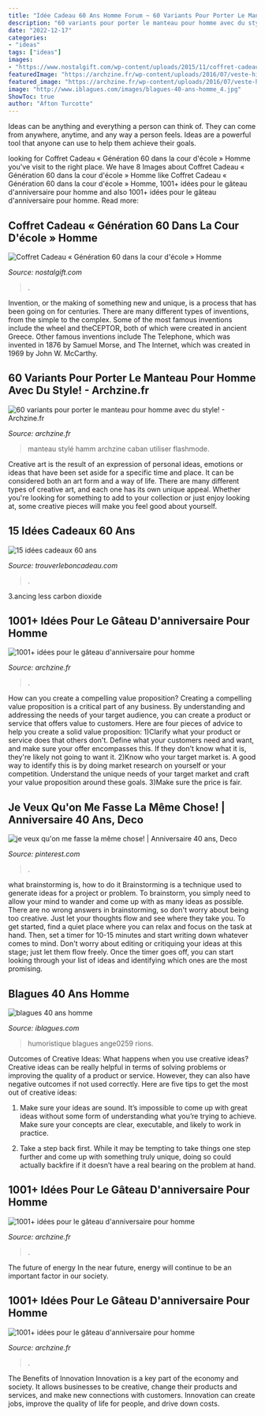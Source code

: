 ```yaml
---
title: "Idée Cadeau 60 Ans Homme Forum ~ 60 Variants Pour Porter Le Manteau Pour Homme Avec Du Style!"
description: "60 variants pour porter le manteau pour homme avec du style!"
date: "2022-12-17"
categories:
- "ideas"
tags: ["ideas"]
images:
- "https://www.nostalgift.com/wp-content/uploads/2015/11/coffret-cadeau-homme-60-4.jpg"
featuredImage: "https://archzine.fr/wp-content/uploads/2016/07/veste-hiver-homme-manteau-hiver-homme-stylé.jpg"
featured_image: "https://archzine.fr/wp-content/uploads/2016/07/veste-hiver-homme-manteau-hiver-homme-stylé.jpg"
image: "http://www.iblagues.com/images/blagues-40-ans-homme_4.jpg"
ShowToc: true
author: "Afton Turcotte"
---
```



Ideas can be anything and everything a person can think of. They can come from anywhere, anytime, and any way a person feels. Ideas are a powerful tool that anyone can use to help them achieve their goals.

	

		
looking for Coffret Cadeau « Génération 60 dans la cour d&#039;école » Homme you've visit to the right place. We have 8 Images about Coffret Cadeau « Génération 60 dans la cour d&#039;école » Homme like Coffret Cadeau « Génération 60 dans la cour d&#039;école » Homme, 1001+ idées pour le gâteau d&#039;anniversaire pour homme and also 1001+ idées pour le gâteau d&#039;anniversaire pour homme. Read more:
		
    
## Coffret Cadeau « Génération 60 Dans La Cour D&#039;école » Homme

<img loading=lazy src="https://www.nostalgift.com/wp-content/uploads/2015/11/coffret-cadeau-homme-60-4.jpg" onerror="this.onerror=null;this.src='https://tse3.mm.bing.net/th?id=OIP.RxfWSzSxg_wi18A1VPo48wHaHa&amp;pid=15.1';" alt="Coffret Cadeau « Génération 60 dans la cour d&#039;école » Homme">

_Source: nostalgift.com_

>. 

	

Invention, or the making of something new and unique, is a process that has been going on for centuries. There are many different types of inventions, from the simple to the complex. Some of the most famous inventions include the wheel and theCEPTOR, both of which were created in ancient Greece. Other famous inventions include The Telephone, which was invented in 1876 by Samuel Morse, and The Internet, which was created in 1969 by John W. McCarthy.

    
## 60 Variants Pour Porter Le Manteau Pour Homme Avec Du Style! - Archzine.fr

<img loading=lazy src="https://archzine.fr/wp-content/uploads/2016/07/veste-hiver-homme-manteau-hiver-homme-stylé.jpg" onerror="this.onerror=null;this.src='https://tse4.mm.bing.net/th?id=OIP.nGE6HoRFGHYAt1IqCTKfRQHaLE&amp;pid=15.1';" alt="60 variants pour porter le manteau pour homme avec du style! - Archzine.fr">

_Source: archzine.fr_

>manteau stylé hamm archzine caban utiliser flashmode. 

	

Creative art is the result of an expression of personal ideas, emotions or ideas that have been set aside for a specific time and place. It can be considered both an art form and a way of life. There are many different types of creative art, and each one has its own unique appeal. Whether you're looking for something to add to your collection or just enjoy looking at, some creative pieces will make you feel good about yourself.

    
## 15 Idées Cadeaux 60 Ans

<img loading=lazy src="http://www.trouverleboncadeau.com/img/ama/2873881615_330.jpg" onerror="this.onerror=null;this.src='https://tse2.mm.bing.net/th?id=OIP.kTr1Hr39GwaQKCSyMyRj2wHaKO&amp;pid=15.1';" alt="15 idées cadeaux 60 ans">

_Source: trouverleboncadeau.com_

>. 

	

3.ancing less carbon dioxide 

    
## 1001+ Idées Pour Le Gâteau D&#039;anniversaire Pour Homme

<img loading=lazy src="https://archzine.fr/wp-content/uploads/2017/04/un-bon-gateau-d-anniversaire-gateau-pour-un-anniversaire-bmw.jpg" onerror="this.onerror=null;this.src='https://tse3.mm.bing.net/th?id=OIP.Kt3aBu6q6g1XscmZLS7n2gHaLH&amp;pid=15.1';" alt="1001+ idées pour le gâteau d&#039;anniversaire pour homme">

_Source: archzine.fr_

>. 

	

How can you create a compelling value proposition?
Creating a compelling value proposition is a critical part of any business. By understanding and addressing the needs of your target audience, you can create a product or service that offers value to customers. Here are four pieces of advice to help you create a solid value proposition:
1)Clarify what your product or service does that others don't. Define what your customers need and want, and make sure your offer encompasses this. If they don't know what it is, they're likely not going to want it.
2)Know who your target market is. A good way to identify this is by doing market research on yourself or your competition. Understand the unique needs of your target market and craft your value proposition around these goals.
3)Make sure the price is fair.

    
## Je Veux Qu&#039;on Me Fasse La Même Chose! | Anniversaire 40 Ans, Deco

<img loading=lazy src="https://i.pinimg.com/736x/ac/49/8b/ac498b5a94ef8b32b404a6d295e6f23a--anniversaire-diy-romane.jpg" onerror="this.onerror=null;this.src='https://tse1.mm.bing.net/th?id=OIP.2UrRMOoqwmjqeB9XCTWvZAHaJ4&amp;pid=15.1';" alt="je veux qu&#039;on me fasse la même chose! | Anniversaire 40 ans, Deco">

_Source: pinterest.com_

>. 

	

what brainstorming is, how to do it
Brainstorming is a technique used to generate ideas for a project or problem. To brainstorm, you simply need to allow your mind to wander and come up with as many ideas as possible. There are no wrong answers in brainstorming, so don't worry about being too creative. Just let your thoughts flow and see where they take you.
To get started, find a quiet place where you can relax and focus on the task at hand. Then, set a timer for 10-15 minutes and start writing down whatever comes to mind. Don't worry about editing or critiquing your ideas at this stage; just let them flow freely. Once the timer goes off, you can start looking through your list of ideas and identifying which ones are the most promising.

    
## Blagues 40 Ans Homme

<img loading=lazy src="http://www.iblagues.com/images/blagues-40-ans-homme_4.jpg" onerror="this.onerror=null;this.src='https://tse3.mm.bing.net/th?id=OIP.9ISmkYFVEbiYvv2Ia2VKAwAAAA&amp;pid=15.1';" alt="blagues 40 ans homme">

_Source: iblagues.com_

>humoristique blagues ange0259 rions. 

	

Outcomes of Creative Ideas: What happens when you use creative ideas?
Creative ideas can be really helpful in terms of solving problems or improving the quality of a product or service. However, they can also have negative outcomes if not used correctly. Here are five tips to get the most out of creative ideas:
1. Make sure your ideas are sound. It’s impossible to come up with great ideas without some form of understanding what you’re trying to achieve. Make sure your concepts are clear, executable, and likely to work in practice.

2. Take a step back first. While it may be tempting to take things one step further and come up with something truly unique, doing so could actually backfire if it doesn’t have a real bearing on the problem at hand.

    
## 1001+ Idées Pour Le Gâteau D&#039;anniversaire Pour Homme

<img loading=lazy src="https://archzine.fr/wp-content/uploads/2017/04/un-gateau-anniversaire-special-gateau-facile-et-original-pour-anniversaire-planettes.jpg" onerror="this.onerror=null;this.src='https://tse2.mm.bing.net/th?id=OIP.IDUKPLglSP1iaA_9LHmGYAHaJ3&amp;pid=15.1';" alt="1001+ idées pour le gâteau d&#039;anniversaire pour homme">

_Source: archzine.fr_

>. 

	

The future of energy
In the near future, energy will continue to be an important factor in our society.

    
## 1001+ Idées Pour Le Gâteau D&#039;anniversaire Pour Homme

<img loading=lazy src="https://archzine.fr/wp-content/uploads/2017/04/gateau-dessert-d-anniversaire-gateau-d-anniversaire-original-pour-adulte-la-nature-cool.jpg" onerror="this.onerror=null;this.src='https://tse3.mm.bing.net/th?id=OIP.qKbL8E1UGnkhJXLNmMRauAHaGj&amp;pid=15.1';" alt="1001+ idées pour le gâteau d&#039;anniversaire pour homme">

_Source: archzine.fr_

>. 

	

The Benefits of Innovation
Innovation is a key part of the economy and society. It allows businesses to be creative, change their products and services, and make new connections with customers. Innovation can create jobs, improve the quality of life for people, and drive down costs.

